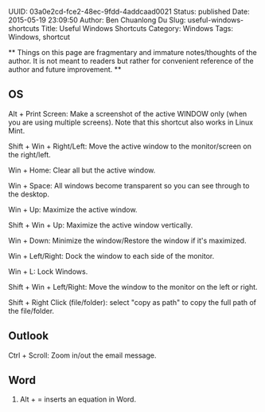 UUID: 03a0e2cd-fce2-48ec-9fdd-4addcaad0021
Status: published
Date: 2015-05-19 23:09:50
Author: Ben Chuanlong Du
Slug: useful-windows-shortcuts
Title: Useful Windows Shortcuts
Category: Windows
Tags: Windows, shortcut

**
Things on this page are 
fragmentary and immature notes/thoughts of the author.
It is not meant to readers 
but rather for convenient reference of the author and future improvement.
**

            
## OS

Alt + Print Screen: Make a screenshot of the active WINDOW only (when you are using multiple screens).
Note that this shortcut also works in Linux Mint.

Shift + Win + Right/Left: Move the active window to the monitor/screen on the right/left.

Win + Home: Clear all but the active window.

Win + Space: All windows become transparent so you can see through to the desktop.

Win + Up: Maximize the active window.

Shift + Win + Up: Maximize the active window vertically.

Win + Down: Minimize the window/Restore the window if it's maximized.

Win + Left/Right: Dock the window to each side of the monitor.

Win + L: Lock Windows.

Shift + Win + Left/Right: Move the window to the monitor on the left or right.

Shift + Right Click (file/folder): select "copy as path" to copy the full path of the file/folder.

## Outlook
Ctrl + Scroll: Zoom in/out the email message.

## Word
1. Alt + = inserts an equation in Word.
